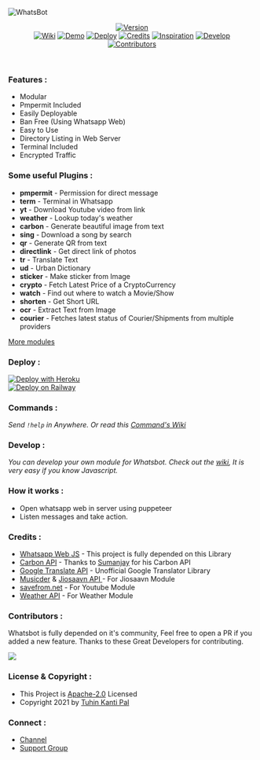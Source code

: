 <!-- <h1 align="center">
  <a href="https://github.com/tuhinpal/WhatsBot"><img src="https://telegra.ph/file/96ccad5945c18944c5f15.png" alt="whatsbot" width="290"></a>
  <br>
<b>Whatsbot</b>
</h1>
<h4 align="center">Moduler U***b*t for Whatsapp</h4> -->

![WhatsBot](https://socialify.git.ci/tuhinpal/WhatsBot/image?description=1&font=Source%20Code%20Pro&forks=1&language=1&owner=1&pattern=Floating%20Cogs&stargazers=1&theme=Dark) <br>

<p align="center">
<a href="https://github.com/tuhinpal/WhatsBot/releases">
    <img src="https://shields.io/badge/WHATSBOT-Version--3.0.0-red?logo=whatsapp&style=for-the-badge"
         alt="Version"></a><br>
   <a href="https://github.com/tuhinpal/WhatsBot/wiki">
 <img src="https://shields.io/badge/WIKI-red?style=for-the-badge" alt="Wiki"></a>
  <a href="https://github.com/tuhinpal/WhatsBot/wiki/Demo">
 <img src="https://shields.io/badge/DEMO-red?style=for-the-badge" alt="Demo"></a>
    <a href="#deploy-">
<img src="https://shields.io/badge/DEPLOY-red?style=for-the-badge" alt="Deploy"></a>
    <a href="#credits-">
<img src="https://shields.io/badge/Credits-red?style=for-the-badge" alt="Credits"></a>
   <a href="#inspiration-">
 <img src="https://shields.io/badge/Inspiration-red?style=for-the-badge" alt="Inspiration"></a>
   <a href="#develop-">
 <img src="https://shields.io/badge/Develop-red?style=for-the-badge" alt="Develop"></a><br>
    <a href="#contributors-">
<img src="https://shields.io/badge/Whatsbot-Contributors-red?style=for-the-badge" alt="Contributors"></a>
</p>

<br>

### Features :

- Modular
- Pmpermit Included
- Easily Deployable
- Ban Free (Using Whatsapp Web)
- Easy to Use
- Directory Listing in Web Server
- Terminal Included
- Encrypted Traffic

### Some useful Plugins :

- **pmpermit** - Permission for direct message
- **term** - Terminal in Whatsapp
- **yt** - Download Youtube video from link
- **weather** - Lookup today's weather
- **carbon** - Generate beautiful image from text
- **sing** - Download a song by search
- **qr** - Generate QR from text
- **directlink** - Get direct link of photos
- **tr** - Translate Text
- **ud** - Urban Dictionary
- **sticker** - Make sticker from Image
- **crypto** - Fetch Latest Price of a CryptoCurrency
- **watch** - Find out where to watch a Movie/Show
- **shorten** - Get Short URL
- **ocr** - Extract Text from Image
- **courier** - Fetches latest status of Courier/Shipments from multiple providers

[More modules]("https://github.com/tuhinpal/WhatsBot/wiki/Commands")

### Deploy :

[![Deploy with Heroku](https://www.herokucdn.com/deploy/button.svg "Deploy with Heroku")](https://heroku.com/deploy?template=https://github.com/tuhinpal/WhatsBot "Deploy with Heroku")<br>
[![Deploy on Railway](https://railway.app/button.svg)](https://railway.app/new/template/RTyLts?referralCode=tuhin)

### Commands :

_Send <code>!help</code> in Anywhere. Or read this [Command's Wiki](https://github.com/tuhinpal/WhatsBot/wiki/Commands "Command's Wiki")_

### Develop :

_You can develop your own module for Whatsbot. Check out the [wiki](https://github.com/tuhinpal/WhatsBot/wiki/Development), It is very easy if you know Javascript._

### How it works :

- Open whatsapp web in server using puppeteer
- Listen messages and take action.

### Credits :

- [Whatsapp Web JS](https://github.com/pedroslopez/whatsapp-web.js/ "Whatsapp Web JS") - This project is fully depended on this Library
- [Carbon API](https://github.com/cyberboysumanjay/Carbon-API "Carbon API") - Thanks to [Sumanjay](https://github.com/cyberboysumanjay "Sumanjay") for his Carbon API
- [Google Translate API](https://github.com/iamtraction/google-translate-api "Google Translate API") - Unofficial Google Translator Library
- [Musicder](https://github.com/cachecleanerjeet/Musicder "Musicder") & [Jiosaavn API ](https://github.com/cachecleanerjeet/JiosaavnAPI "Jiosaavn API ") - For Jiosaavn Module
- [savefrom.net](https://savefrom.net/ "savefrom[dot]net") - For Youtube Module
- [Weather API](https://github.com/cachecleanerjeet/weather-api "Weather API") - For Weather Module
<!-- - [Cribuzz API](https://github.com/mskian/cricket-api "Cribuzz API") - Thanks to [mskian](https://github.com/mskian) for his great Cribuzz API -->

### Contributors :

Whatsbot is fully depended on it's community, Feel free to open a PR if you added a new feature. Thanks to these Great Developers for contributing.

<a href="https://github.com/tuhinpal/whatsbot/graphs/contributors">
  <img src="https://contrib.rocks/image?repo=tuhinpal/whatsbot" />
</a>

### License & Copyright :

- This Project is [Apache-2.0](https://github.com/tuhinpal/WhatsBot/blob/main/LICENSE) Licensed
- Copyright 2021 by [Tuhin Kanti Pal](https://github.com/cachecleanerjeet)

### Connect :

- [Channel](https://telegram.dog/whatsbotnews)
- [Support Group](https://telegram.dog/whatsbotsupport)
